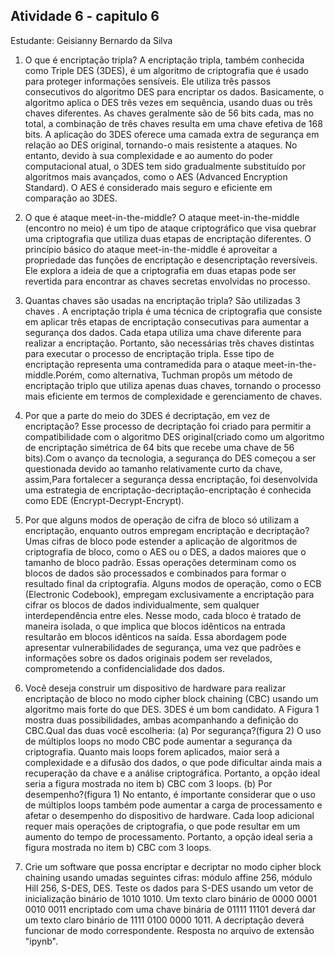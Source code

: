 ## Atividade 6 - capitulo 6

Estudante: Geisianny Bernardo da Silva

1. O que é encriptação tripla?
A encriptação tripla, também conhecida como Triple DES (3DES), é um algoritmo de criptografia que é usado para proteger
 informações sensíveis. Ele utiliza três passos consecutivos do algoritmo DES para encriptar os dados. Basicamente, o 
algoritmo aplica o DES três vezes em sequência, usando duas ou três chaves diferentes. As chaves geralmente são de 56
 bits cada, mas no total, a combinação de três chaves resulta em uma chave efetiva de 168 bits.
A aplicação do 3DES oferece uma camada extra de segurança em relação ao DES original, tornando-o mais resistente a 
ataques. No entanto, devido à sua complexidade e ao aumento do poder computacional atual, o 3DES tem sido gradualmente
 substituído por algoritmos mais avançados, como o AES (Advanced Encryption Standard). O AES é considerado mais seguro 
e eficiente em comparação ao 3DES.

2. O que é ataque meet-in-the-middle?
O ataque meet-in-the-middle (encontro no meio) é um tipo de ataque criptográfico que visa quebrar uma criptografia que 
utiliza duas etapas de encriptação diferentes. O princípio básico do ataque meet-in-the-middle é aproveitar a propriedade
 das funções de encriptação e desencriptação reversíveis. Ele explora a ideia de que a criptografia em duas etapas pode ser
 revertida para encontrar as chaves secretas envolvidas no processo.

3. Quantas chaves são usadas na encriptação tripla?
São utilizadas 3 chaves . A encriptação tripla é uma técnica de criptografia que consiste em aplicar três etapas de 
encriptação consecutivas para aumentar a segurança dos dados. Cada etapa utiliza uma chave diferente para realizar a 
encriptação. Portanto, são necessárias três chaves distintas para executar o processo de encriptação tripla. Esse tipo de
 encriptação representa uma contramedida para o ataque meet-in-the-middle.Porém, como alternativa, Tuchman propôs um método 
de encriptação triplo que utiliza apenas duas chaves, tornando o processo mais eficiente em termos de complexidade e 
gerenciamento de chaves.

4. Por que a parte do meio do 3DES é decriptação, em vez de encriptação?
Esse processo de decriptação foi criado para permitir a compatibilidade com o algoritmo DES original(criado como um algoritmo
 de  encriptação simétrica de 64 bits que recebe uma chave de 56 bits).Com o avanço da tecnologia, a segurança do DES começou 
a ser questionada devido ao tamanho relativamente curto da chave, assim,Para fortalecer a segurança dessa encriptação, foi 
desenvolvida uma estrategia de encriptação-decriptação-encriptação é conhecida como EDE (Encrypt-Decrypt-Encrypt).

5. Por que alguns modos de operação de cifra de bloco só utilizam a encriptação, enquanto outros
empregam encriptação e decriptação?
Umas cifras de bloco pode estender a aplicação de algoritmos de criptografia de bloco, como o AES ou o DES, a dados maiores 
que o tamanho de bloco padrão. Essas operações determinam como os blocos de dados são processados e combinados para formar o 
resultado final da criptografia. Alguns modos de operação, como o ECB (Electronic Codebook), empregam exclusivamente a encriptação 
para cifrar os blocos de dados individualmente, sem qualquer interdependência entre eles. Nesse modo, cada bloco é tratado 
de maneira isolada, o que implica que blocos idênticos na entrada resultarão em blocos idênticos na saída. Essa abordagem pode 
apresentar vulnerabilidades de segurança, uma vez que padrões e informações sobre os dados originais podem ser revelados, 
comprometendo a confidencialidade dos dados.

6. Você deseja construir um dispositivo de hardware para realizar encriptação de bloco no modo cipher block chaining (CBC) 
usando um algoritmo mais forte do que DES. 3DES é um bom candidato. A Figura 1 mostra duas possibilidades, ambas 
acompanhando a definição do CBC.Qual das duas você escolheria:
(a) Por segurança?(figura 2)
O uso de múltiplos loops no modo CBC pode aumentar a segurança da criptografia. Quanto mais loops forem aplicados, 
maior será a complexidade e a difusão dos dados, o que pode dificultar ainda mais a recuperação da chave e a análise 
criptográfica. Portanto, a opção  ideal seria a figura mostrada no item b) CBC com 3 loops.
(b) Por desempenho?(figura 1)
No entanto, é importante considerar que o uso de múltiplos loops também pode aumentar a carga de processamento e afetar o 
desempenho do dispositivo de hardware. Cada loop adicional requer mais operações de criptografia, o que pode resultar em 
um aumento do tempo de processamento. Portanto,  a opção  ideal seria a figura mostrada no item b) CBC com 3 loops.

 7. Crie um software que possa encriptar e decriptar no modo cipher block chaining usando umadas seguintes cifras: módulo affine
 256, módulo Hill 256, S-DES, DES. Teste os dados para S-DES usando um vetor de inicialização binário de 1010 1010. Um texto 
claro binário de 0000 0001 0010 0011 encriptado com uma chave binária de 01111 11101 deverá dar um texto claro binário de 
1111 0100 0000 1011. A decriptação deverá funcionar de modo correspondente. Resposta no arquivo de extensão "ipynb".

